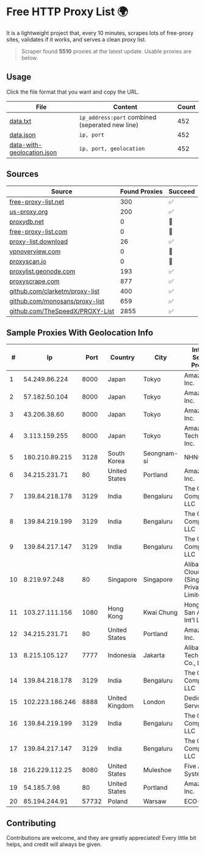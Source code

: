 
# Free HTTP Proxy List 🌍

It is a lightweight project that, every 10 minutes, scrapes lots of free-proxy sites, validates if it works, and serves a clean proxy list.


> Scraper found **5510** proxies at the latest update. Usable proxies are below.

## Usage

Click the file format that you want and copy the URL.


|File|Content|Count|
|----|-------|-----|
|[data.txt](https://raw.githubusercontent.com/themiralay/Proxy-List-World/master/data.txt)|`ip_address:port` combined (seperated new line)|452|
|[data.json](https://raw.githubusercontent.com/themiralay/Proxy-List-World/master/data.json)|`ip, port`|452|
|[data-with-geolocation.json](https://raw.githubusercontent.com/themiralay/Proxy-List-World/master/data-with-geolocation.json)|`ip, port, geolocation`|452|

## Sources

|Source|Found Proxies|Succeed|
|------|-------------|-------|
|[free-proxy-list.net](https://free-proxy-list.net)|300|✅|
|[us-proxy.org](https://www.us-proxy.org)|200|✅|
|[proxydb.net](http://proxydb.net)|0|🚫|
|[free-proxy-list.com](https://free-proxy-list.com/?page=&port=&type%5B%5D=http&type%5B%5D=https&up_time=0&search=Search)|0|🚫|
|[proxy-list.download](https://www.proxy-list.download/HTTP)|26|✅|
|[vpnoverview.com](https://vpnoverview.com/privacy/anonymous-browsing/free-proxy-servers)|0|🚫|
|[proxyscan.io](https://www.proxyscan.io)|0|🚫|
|[proxylist.geonode.com](https://proxylist.geonode.com/api/proxy-list?limit=300&page=1&sort_by=lastChecked&sort_type=desc&protocols=http,https)|193|✅|
|[proxyscrape.com](https://api.proxyscrape.com/v2/?request=displayproxies&protocol=http&timeout=10000&country=all&ssl=all&anonymity=all)|877|✅|
|[github.com/clarketm/proxy-list](https://raw.githubusercontent.com/clarketm/proxy-list/master/proxy-list-raw.txt)|400|✅|
|[github.com/monosans/proxy-list](https://raw.githubusercontent.com/monosans/proxy-list/main/proxies/http.txt)|659|✅|
|[github.com/TheSpeedX/PROXY-List](https://raw.githubusercontent.com/TheSpeedX/PROXY-List/master/http.txt)|2855|✅|


## Sample Proxies With Geolocation Info

|#|Ip|Port|Country|City|Internet Service Provider|
|-|--|----|-------|----|-------------------------|
|1|54.249.86.224|8000|Japan|Tokyo|Amazon.com, Inc.|
|2|57.182.50.104|8000|Japan|Tokyo|Amazon.com, Inc.|
|3|43.206.38.60|8000|Japan|Tokyo|Amazon.com, Inc.|
|4|3.113.159.255|8000|Japan|Tokyo|Amazon Technologies Inc.|
|5|180.210.89.215|3128|South Korea|Seongnam-si|NHNCLOUD|
|6|34.215.231.71|80|United States|Portland|Amazon.com, Inc.|
|7|139.84.218.178|3129|India|Bengaluru|The Constant Company, LLC|
|8|139.84.219.199|3129|India|Bengaluru|The Constant Company, LLC|
|9|139.84.217.147|3129|India|Bengaluru|The Constant Company, LLC|
|10|8.219.97.248|80|Singapore|Singapore|Alibaba Cloud (Singapore) Private Limited|
|11|103.27.111.156|1080|Hong Kong|Kwai Chung|Hong Kong San Ai Net Int'l Limited|
|12|34.215.231.71|80|United States|Portland|Amazon.com, Inc.|
|13|8.215.105.127|7777|Indonesia|Jakarta|Alibaba (US) Technology Co., Ltd.|
|14|139.84.218.178|3129|India|Bengaluru|The Constant Company, LLC|
|15|102.223.186.246|8888|United Kingdom|London|Dedicated Servers|
|16|139.84.219.199|3129|India|Bengaluru|The Constant Company, LLC|
|17|139.84.217.147|3129|India|Bengaluru|The Constant Company, LLC|
|18|216.229.112.25|8080|United States|Muleshoe|Five Area Systems, LLC|
|19|54.185.7.98|80|United States|Portland|Amazon.com, Inc.|
|20|85.194.244.91|57732|Poland|Warsaw|ECO-ATMAN|



## Contributing

Contributions are welcome, and they are greatly appreciated! Every
little bit helps, and credit will always be given.


